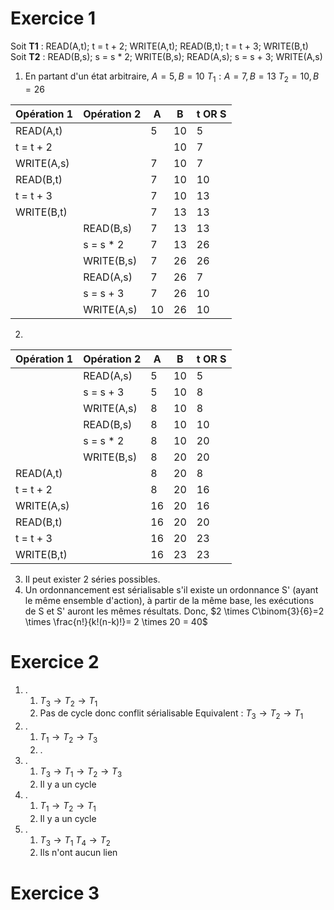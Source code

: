 # Exercice 1

Soit **T1** : READ(A,t); t = t + 2; WRITE(A,t); READ(B,t); t = t + 3; WRITE(B,t)
Soit **T2** : READ(B,s); s = s * 2; WRITE(B,s); READ(A,s); s = s + 3; WRITE(A,s)

1) En partant d'un état arbitraire,
	$A=5, B=10$
	$T_{1}:A=7,B=13$
	$T_{2}=10,B=26$

| Opération 1 | Opération 2 | A   | B   | t OR S |
| ----------- | ----------- | --- | --- | ------ |
| READ(A,t)   |             | 5   | 10  | 5      |
| t = t + 2   |             |     | 10  | 7      |
| WRITE(A,s)  |             | 7   | 10  | 7      |
| READ(B,t)   |             | 7   | 10  | 10     |
| t = t + 3   |             | 7   | 10  | 13     |
| WRITE(B,t)  |             | 7   | 13  | 13     |
|             | READ(B,s)   | 7   | 13  | 13     |
|             | s = s * 2   | 7   | 13  | 26     |
|             | WRITE(B,s)  | 7   | 26  | 26     |
|             | READ(A,s)   | 7   | 26  | 7      |
|             | s = s + 3   | 7   | 26  | 10     |
|             | WRITE(A,s)  | 10  | 26  | 10     |
2) 

| Opération 1 | Opération 2 | A   | B   | t OR S |
| ----------- | ----------- | --- | --- | ------ |
|             | READ(A,s)   | 5   | 10  | 5      |
|             | s = s + 3   | 5   | 10  | 8      |
|             | WRITE(A,s)  | 8   | 10  | 8      |
|             | READ(B,s)   | 8   | 10  | 10     |
|             | s = s * 2   | 8   | 10  | 20     |
|             | WRITE(B,s)  | 8   | 20  | 20     |
| READ(A,t)   |             | 8   | 20  | 8      |
| t = t + 2   |             | 8   | 20  | 16     |
| WRITE(A,s)  |             | 16  | 20  | 16     |
| READ(B,t)   |             | 16  | 20  | 20     |
| t = t + 3   |             | 16  | 20  | 23     |
| WRITE(B,t)  |             | 16  | 23  | 23     |



3) Il peut exister 2 séries possibles.
4) Un ordonnancement est sérialisable s'il existe un ordonnance S' (ayant le même ensemble d'action), à partir de la même base, les exécutions de S et S' auront les mêmes résultats.
	Donc, $2 \times C\binom{3}{6}=2 \times \frac{n!}{k!(n-k)!}= 2 \times 20 = 40$
# Exercice 2
1) .
	1) $T_{3}\to T_{2}\to T_{1}$
	2) Pas de cycle donc conflit sérialisable
	   Equivalent : $T_{3}\to T_{2} \to T_{1}$ 
2) .
	1) $T_{1}\to T_{2}\to T_{3}$
	2) .
3) .
	1) $T_{3}\to T_{1}\to T_{2}\to T_{3}$
	2) Il y a un cycle
4) .
	1) $T_{1}\to T_{2}\to T_{1}$
	2) Il y a un cycle
5) .
	1) $T_{3}\to T_{1}$
	   $T_{4}\to T_{2}$
	2) Ils n'ont aucun lien

# Exercice 3
